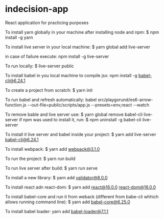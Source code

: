 # indecision-app
React application for practicing purposes

To install yarn globally in your machine after installing node and npm: $ npm install -g yarn

To install live server in your local machine: $ yarn global add live-server

in case of failure execute: npm install -g live-server 

To run locally: $ live-server public

To install babel in you local machine to compile jsx: npm install -g babel-cli@6.24.1 

To create a project from scratch: $ yarn init

To run babel and refresh automatically:
babel src/playgorund/es6-arrow-function.js --out-file=public/scripts/app.js --presets=env,react --watch

To remove bable and live server use: $ yarn global remove babel-cli live-server
if npm was used to install it, run: $ npm uninstall -g babel-cli live-server

To install it live server and babel inside your project: $ yarn add live-server babel-cli@6.24.1

To install webpack: $ yarn add webpack@3.1.0

To run the project: $ yarn run build

To run live server after build: $ yarn run serve

To install a new library: $ yarn add validator@8.0.0

To install react adn react-dom: $ yarn add react@16.0.0 react-dom@16.0.0

To install babel-core and run it from weback (different from babe-cli whhich allows running command line): $ yarn add babel-core@6.25.0

To install babel loader: yarn add babel-loader@7.1.1


